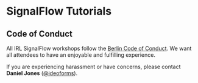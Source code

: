 # SignalFlow Tutorials

## Code of Conduct

All IRL SignalFlow workshops follow the [Berlin Code of Conduct](https://berlincodeofconduct.org/). We want all attendees to have an enjoyable and fulfilling experience. 

If you are experiencing harassment or have concerns, please contact **Daniel Jones** ([@ideoforms](https://www.instagram.com/ideoforms)).

